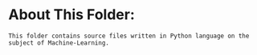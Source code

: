 # About This Folder:  
```
This folder contains source files written in Python language on the subject of Machine-Learning.
```
